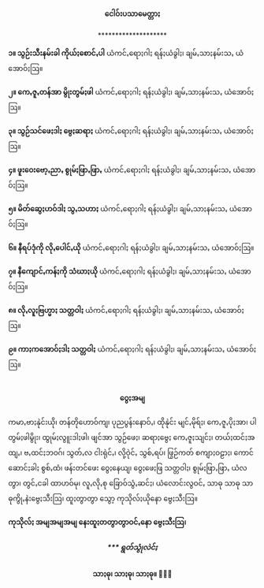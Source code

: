 <h4 style="text-align:center">ငေါဝ်းပသာမေတ္တာႏ</h4>
<p style="text-align:center">********************</p>

<strong>၁။ သွဉ်းသီးနမ်းခါ ကိုယ်ႏစောင်ꩻပါ</strong> ယံကင်ꩻရောႏဂါႏ ရန်ႏယံခွါႏ၊ ချမ်ꩻသာႏနမ်းသꩻ ယံအောဝ်ႏဩ။<br>
<br>
<strong>၂။ ကေꩻဇူꩻတန်အာ မွိုးတွမ်ႏဖါ</strong> ယံကင်ꩻရောႏဂါႏ ရန်ႏယံခွါႏ၊ ချမ်ꩻသာႏနမ်းသꩻ ယံအောဝ်ႏဩ။<br>
<br>
<strong>၃။ သွဉ်သင်ဖေႏဒါႏ ဗွေႏဆရာႏ</strong> ယံကင်ꩻရောႏဂါႏ ရန်ႏယံခွါႏ၊ ချမ်ꩻသာႏနမ်းသꩻ ယံအောဝ်ႏဩ။<br>
<br>
<strong>၄။ ဖူးဝေးဗော့ꩻညာꩻ စွုမ်ႏဖြာꩻဖြာꩻ</strong> ယံကင်ꩻရောႏဂါႏ ရန်ႏယံခွါႏ၊ ချမ်ꩻသာႏနမ်းသꩻ ယံအောဝ်ႏဩ။<br>
<br>
<strong>၅။ မိတ်ဆွေႏဟဝ်ဒါႏ သွꩻသဟာႏ</strong> ယံကင်ꩻရောႏဂါႏ ရန်ႏယံခွါႏ၊ ချမ်ꩻသာႏနမ်းသꩻ ယံအောဝ်ႏဩ။<br>
<br>
<strong>၆။ နီရပ်ဒုံကို လိုꩻပေါင်ꩻယို</strong> ယံကင်ꩻရောႏဂါႏ ရန်ႏယံခွါႏ၊ ချမ်ꩻသာႏနမ်းသꩻ ယံအောဝ်ႏဩ။<br>
<br>
<strong>၇။ နီကျောင်ꩻကန်ႏကို သံဃာႏယို</strong> ယံကင်ꩻရောႏဂါႏ ရန်ႏယံခွါႏ၊ ချမ်ꩻသာႏနမ်းသꩻ ယံအောဝ်ႏဩ။<br>
<br>
<strong>၈။ လိုꩻလူႏဗြဟ္မာႏ သတ္တဝါႏ</strong> ယံကင်ꩻရောႏဂါႏ ရန်ႏယံခွါႏ၊ ချမ်ꩻသာႏနမ်းသꩻ ယံအောဝ်ႏဩ။<br>
<br>
<strong>၉။ ကာႏကအောဝ်ႏဒါႏ သတ္တဝါႏ</strong> ယံကင်ꩻရောႏဂါႏ ရန်ႏယံခွါႏ၊ ချမ်ꩻသာႏနမ်းသꩻ ယံအောဝ်ႏဩ။<br>
<br>
<h4 style="text-align:center">ဝွေႏအမျ</h4>
ကမာꩻဗာႏနုဲင်းယို၊ တန်တိုဟောဝ်ကျ၊ ပုညပွန်းနောဝ်ꩻ၊ ထိုနုဲင်း မျင်ꩻမိုရ်ႏ၊ ကေꩻဇူꩻပိုႏအာ၊ ပါတွမ်ႏဖါမွိုး၊ ထွုမ်ႏလွူးဒါႏဖါ၊ ဖျင်အာ သွဉ်ဖေႏ၊ ဆရာႏဗွေႏ ကေꩻဇူႏသျင်ႏ၊ တယ်ႏထင်ႏအထျꩻ၊ ဗꩻထင်ႏဘဝဂ်၊ သွတ်ꩻလ ငါးရုဲင်ꩻ၊ လို့ဝုဲင်ꩻ သွစ်ꩻရပ်၊ ဖြွဉ်ကတ် စကျာႏဝဠာႏ၊ ကောင်ဆောင်ႏခါႏ စွစ်ꩻထံ၊ ဖန်းတင်ဖေး ဝွေႏနေယျ၊ ဝွေႏဖေႏဖြ သတ္တဝါႏ၊ စွုမ်ႏဖြာꩻဖြာꩻ ယံလတွာ၊ တွင်ꩻငခါ ထာဟဝ်မု၊ လူꩻလိုꩻစု ခြောဝ်သွံꩻဆင်ႏ၊ ယံလောင်းလွဝင်ꩻ သာဓု သာဓု သာဓုကွိုꩻနဲးဗွေႏသီးဩ၊ ထူႏတွာတွာ သွော့ ကုသိုလ်ႏယိုနော ဗွေႏသီးဩ။<br>
 <br>
<strong>ကုသိုလ်ႏ အမျအမျအမျ နေးထူႏတတွာတွာဝင်ꩻနော ဗွေႏသီးဩ၊</strong><br>
<h5 style="text-align:center">*** ရွတ်သွုံလဲင်ႏ</h5>
<h4 style="text-align:center">သာႏဓု၊ သာႏဓု၊ သာႏဓု။ 🙏🙏🙏</h4><br>